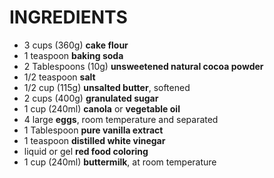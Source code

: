 # INGREDIENTS

- 3 cups (360g) **cake flour** 
- 1 teaspoon **baking soda**
- 2 Tablespoons (10g) **unsweetened natural cocoa powder**
- 1/2 teaspoon **salt**
- 1/2 cup (115g) **unsalted butter**, softened 
- 2 cups (400g) **granulated sugar**
- 1 cup (240ml) **canola** or **vegetable oil**
- 4 large **eggs**, room temperature and separated
- 1 Tablespoon **pure vanilla extract**
- 1 teaspoon **distilled white vinegar**
- liquid or gel **red food coloring**
- 1 cup (240ml) **buttermilk**, at room temperature

